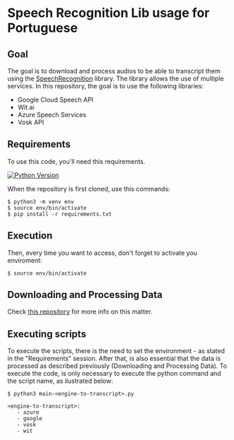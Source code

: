 # Speech Recognition Lib usage for Portuguese

## Goal

The goal is to download and process audios to be able to transcript them using the [SpeechRecognition](https://pypi.org/project/SpeechRecognition/) library. The library allows the use of multiple services. In this repository, the goal is to use the following libraries: 
   - Google Cloud Speech API
   - Wit.ai
   - Azure Speech Services 
   - Vosk API

## Requirements

To use this code, you'll need this requirements.   

[![Python Version](https://img.shields.io/badge/python-3.9.5-green)](https://www.python.org/downloads/release/python-395/)

When the repository is first cloned, use this commands:
```
$ python3 -m venv env
$ source env/bin/activate
$ pip install -r requirements.txt
```

## Execution
Then, every time you want to access, don't forget to activate you enviroment:
```
$ source env/bin/activate
```

## Downloading and Processing Data

Check [this repository](https://github.com/alinerguio/processing-data) for more info on this matter.  

## Executing scripts

To execute the scripts, there is the need to set the environment - as stated in the "Requirements" session. After that, is also essential that the data is processed as described previously (Downloading and Processing Data). To execute the code, is only necessary to execute the python command and the script name, as ilustrated below:

```
$ python3 main-<engine-to-transcript>.py
```

```
<engine-to-transcript>:
   - azure
   - google
   - vosk
   - wit
```
